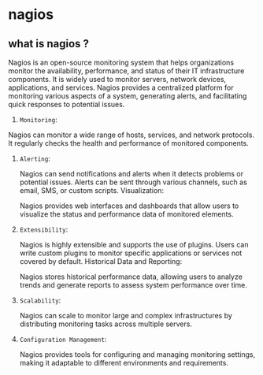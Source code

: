 # nagios

## what is nagios ?

Nagios is an open-source monitoring system that helps organizations monitor the availability, performance, and status of their IT infrastructure components. It is widely used to monitor servers, network devices, applications, and services. Nagios provides a centralized platform for monitoring various aspects of a system, generating alerts, and facilitating quick responses to potential issues.

1. `Monitoring`:

Nagios can monitor a wide range of hosts, services, and network protocols. It regularly checks the health and performance of monitored components.

1. `Alerting`:

    Nagios can send notifications and alerts when it detects problems or potential issues. Alerts can be sent through various channels, such as email, SMS, or custom scripts.
    Visualization:

    Nagios provides web interfaces and dashboards that allow users to visualize the status and performance data of monitored elements.

1. `Extensibility`:

    Nagios is highly extensible and supports the use of plugins. Users can write custom plugins to monitor specific applications or services not covered by default.
    Historical Data and Reporting:

    Nagios stores historical performance data, allowing users to analyze trends and generate reports to assess system performance over time.

1. `Scalability`:

    Nagios can scale to monitor large and complex infrastructures by distributing monitoring tasks across multiple servers.

1. `Configuration Management`:

    Nagios provides tools for configuring and managing monitoring settings, making it adaptable to different environments and requirements.
